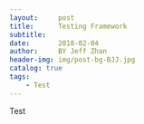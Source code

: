 ```yaml
---
layout:     post
title:      Testing Framework
subtitle:   
date:       2018-02-04
author:     BY Jeff Zhan
header-img: img/post-bg-BJJ.jpg
catalog: true
tags:
    - Test
---
```

Test
